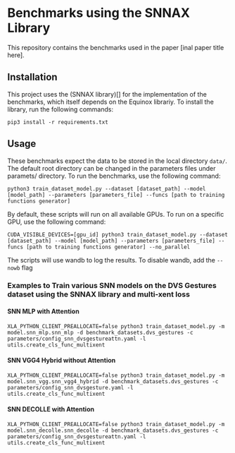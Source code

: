 # Benchmarks using the SNNAX Library

This repository contains the benchmarks used in the paper [inal paper title here].

## Installation
This project uses the (SNNAX library)[] for the implementation of the benchmarks, which itself depends on the Equinox librariy. To install the library, run the following commands:

```
pip3 install -r requirements.txt
```

## Usage
These benchmarks expect the data to be stored in the local directory `data/`. The default root directory can be changed in the parameters files under paramets/ directory. To run the benchmarks, use the following command:

```
python3 train_dataset_model.py --dataset [dataset_path] --model [model_path] --parameters [parameters_file] --funcs [path to training functions generator]
```

By default, these scripts will run on all available GPUs. To run on a specific GPU, use the following command:

```
CUDA_VISIBLE_DEVICES=[gpu_id] python3 train_dataset_model.py --dataset [dataset_path] --model [model_path] --parameters [parameters_file] --funcs [path to training functions generator] --no_parallel

```

The scripts will use wandb to log the results. To disable wandb, add the `--nowb` flag

### Examples to Train various SNN models on the DVS Gestures dataset using the SNNAX library and multi-xent loss
#### SNN MLP with Attention
```
XLA_PYTHON_CLIENT_PREALLOCATE=false python3 train_dataset_model.py -m model.snn_mlp.snn_mlp -d benchmark_datasets.dvs_gestures -c parameters/config_snn_dvsgestureattn.yaml -l utils.create_cls_func_multixent
```
#### SNN VGG4 Hybrid without Attention
```
XLA_PYTHON_CLIENT_PREALLOCATE=false python3 train_dataset_model.py -m model.snn_vgg.snn_vgg4_hybrid -d benchmark_datasets.dvs_gestures -c parameters/config_snn_dvsgesture.yaml -l utils.create_cls_func_multixent
```
#### SNN DECOLLE with Attention
```
XLA_PYTHON_CLIENT_PREALLOCATE=false python3 train_dataset_model.py -m model.snn_decolle.snn_decolle -d benchmark_datasets.dvs_gestures -c parameters/config_snn_dvsgestureattn.yaml -l utils.create_cls_func_multixent
```


